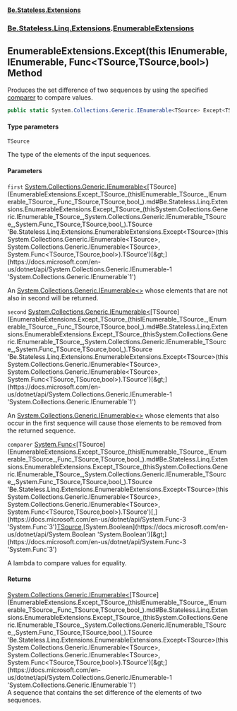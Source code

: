 #### [Be.Stateless.Extensions](README.md 'README')
### [Be.Stateless.Linq.Extensions](Be.Stateless.Linq.Extensions.md 'Be.Stateless.Linq.Extensions').[EnumerableExtensions](EnumerableExtensions.md 'Be.Stateless.Linq.Extensions.EnumerableExtensions')

## EnumerableExtensions.Except<TSource>(this IEnumerable<TSource>, IEnumerable<TSource>, Func<TSource,TSource,bool>) Method

Produces the set difference of two sequences by using the specified [comparer](EnumerableExtensions.Except_TSource_(thisIEnumerable_TSource_,IEnumerable_TSource_,Func_TSource,TSource,bool_).md#Be.Stateless.Linq.Extensions.EnumerableExtensions.Except_TSource_(thisSystem.Collections.Generic.IEnumerable_TSource_,System.Collections.Generic.IEnumerable_TSource_,System.Func_TSource,TSource,bool_).comparer 'Be.Stateless.Linq.Extensions.EnumerableExtensions.Except<TSource>(this System.Collections.Generic.IEnumerable<TSource>, System.Collections.Generic.IEnumerable<TSource>, System.Func<TSource,TSource,bool>).comparer') to compare values.

```csharp
public static System.Collections.Generic.IEnumerable<TSource> Except<TSource>(this System.Collections.Generic.IEnumerable<TSource> first, System.Collections.Generic.IEnumerable<TSource> second, System.Func<TSource,TSource,bool> comparer);
```
#### Type parameters

<a name='Be.Stateless.Linq.Extensions.EnumerableExtensions.Except_TSource_(thisSystem.Collections.Generic.IEnumerable_TSource_,System.Collections.Generic.IEnumerable_TSource_,System.Func_TSource,TSource,bool_).TSource'></a>

`TSource`

The type of the elements of the input sequences.
#### Parameters

<a name='Be.Stateless.Linq.Extensions.EnumerableExtensions.Except_TSource_(thisSystem.Collections.Generic.IEnumerable_TSource_,System.Collections.Generic.IEnumerable_TSource_,System.Func_TSource,TSource,bool_).first'></a>

`first` [System.Collections.Generic.IEnumerable&lt;](https://docs.microsoft.com/en-us/dotnet/api/System.Collections.Generic.IEnumerable-1 'System.Collections.Generic.IEnumerable`1')[TSource](EnumerableExtensions.Except_TSource_(thisIEnumerable_TSource_,IEnumerable_TSource_,Func_TSource,TSource,bool_).md#Be.Stateless.Linq.Extensions.EnumerableExtensions.Except_TSource_(thisSystem.Collections.Generic.IEnumerable_TSource_,System.Collections.Generic.IEnumerable_TSource_,System.Func_TSource,TSource,bool_).TSource 'Be.Stateless.Linq.Extensions.EnumerableExtensions.Except<TSource>(this System.Collections.Generic.IEnumerable<TSource>, System.Collections.Generic.IEnumerable<TSource>, System.Func<TSource,TSource,bool>).TSource')[&gt;](https://docs.microsoft.com/en-us/dotnet/api/System.Collections.Generic.IEnumerable-1 'System.Collections.Generic.IEnumerable`1')

An [System.Collections.Generic.IEnumerable&lt;&gt;](https://docs.microsoft.com/en-us/dotnet/api/System.Collections.Generic.IEnumerable-1 'System.Collections.Generic.IEnumerable`1') whose elements that are not also in second will be returned.

<a name='Be.Stateless.Linq.Extensions.EnumerableExtensions.Except_TSource_(thisSystem.Collections.Generic.IEnumerable_TSource_,System.Collections.Generic.IEnumerable_TSource_,System.Func_TSource,TSource,bool_).second'></a>

`second` [System.Collections.Generic.IEnumerable&lt;](https://docs.microsoft.com/en-us/dotnet/api/System.Collections.Generic.IEnumerable-1 'System.Collections.Generic.IEnumerable`1')[TSource](EnumerableExtensions.Except_TSource_(thisIEnumerable_TSource_,IEnumerable_TSource_,Func_TSource,TSource,bool_).md#Be.Stateless.Linq.Extensions.EnumerableExtensions.Except_TSource_(thisSystem.Collections.Generic.IEnumerable_TSource_,System.Collections.Generic.IEnumerable_TSource_,System.Func_TSource,TSource,bool_).TSource 'Be.Stateless.Linq.Extensions.EnumerableExtensions.Except<TSource>(this System.Collections.Generic.IEnumerable<TSource>, System.Collections.Generic.IEnumerable<TSource>, System.Func<TSource,TSource,bool>).TSource')[&gt;](https://docs.microsoft.com/en-us/dotnet/api/System.Collections.Generic.IEnumerable-1 'System.Collections.Generic.IEnumerable`1')

An [System.Collections.Generic.IEnumerable&lt;&gt;](https://docs.microsoft.com/en-us/dotnet/api/System.Collections.Generic.IEnumerable-1 'System.Collections.Generic.IEnumerable`1') whose elements that also occur in the first sequence will cause those elements to be
removed from the returned sequence.

<a name='Be.Stateless.Linq.Extensions.EnumerableExtensions.Except_TSource_(thisSystem.Collections.Generic.IEnumerable_TSource_,System.Collections.Generic.IEnumerable_TSource_,System.Func_TSource,TSource,bool_).comparer'></a>

`comparer` [System.Func&lt;](https://docs.microsoft.com/en-us/dotnet/api/System.Func-3 'System.Func`3')[TSource](EnumerableExtensions.Except_TSource_(thisIEnumerable_TSource_,IEnumerable_TSource_,Func_TSource,TSource,bool_).md#Be.Stateless.Linq.Extensions.EnumerableExtensions.Except_TSource_(thisSystem.Collections.Generic.IEnumerable_TSource_,System.Collections.Generic.IEnumerable_TSource_,System.Func_TSource,TSource,bool_).TSource 'Be.Stateless.Linq.Extensions.EnumerableExtensions.Except<TSource>(this System.Collections.Generic.IEnumerable<TSource>, System.Collections.Generic.IEnumerable<TSource>, System.Func<TSource,TSource,bool>).TSource')[,](https://docs.microsoft.com/en-us/dotnet/api/System.Func-3 'System.Func`3')[TSource](EnumerableExtensions.Except_TSource_(thisIEnumerable_TSource_,IEnumerable_TSource_,Func_TSource,TSource,bool_).md#Be.Stateless.Linq.Extensions.EnumerableExtensions.Except_TSource_(thisSystem.Collections.Generic.IEnumerable_TSource_,System.Collections.Generic.IEnumerable_TSource_,System.Func_TSource,TSource,bool_).TSource 'Be.Stateless.Linq.Extensions.EnumerableExtensions.Except<TSource>(this System.Collections.Generic.IEnumerable<TSource>, System.Collections.Generic.IEnumerable<TSource>, System.Func<TSource,TSource,bool>).TSource')[,](https://docs.microsoft.com/en-us/dotnet/api/System.Func-3 'System.Func`3')[System.Boolean](https://docs.microsoft.com/en-us/dotnet/api/System.Boolean 'System.Boolean')[&gt;](https://docs.microsoft.com/en-us/dotnet/api/System.Func-3 'System.Func`3')

A lambda to compare values for equality.

#### Returns
[System.Collections.Generic.IEnumerable&lt;](https://docs.microsoft.com/en-us/dotnet/api/System.Collections.Generic.IEnumerable-1 'System.Collections.Generic.IEnumerable`1')[TSource](EnumerableExtensions.Except_TSource_(thisIEnumerable_TSource_,IEnumerable_TSource_,Func_TSource,TSource,bool_).md#Be.Stateless.Linq.Extensions.EnumerableExtensions.Except_TSource_(thisSystem.Collections.Generic.IEnumerable_TSource_,System.Collections.Generic.IEnumerable_TSource_,System.Func_TSource,TSource,bool_).TSource 'Be.Stateless.Linq.Extensions.EnumerableExtensions.Except<TSource>(this System.Collections.Generic.IEnumerable<TSource>, System.Collections.Generic.IEnumerable<TSource>, System.Func<TSource,TSource,bool>).TSource')[&gt;](https://docs.microsoft.com/en-us/dotnet/api/System.Collections.Generic.IEnumerable-1 'System.Collections.Generic.IEnumerable`1')  
A sequence that contains the set difference of the elements of two sequences.